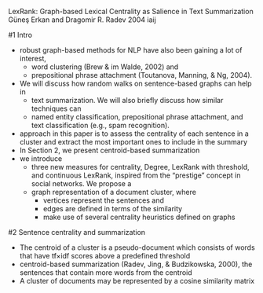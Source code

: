 LexRank: Graph-based Lexical Centrality as Salience in Text Summarization
Güneş Erkan and Dragomir R. Radev
2004 iaij

#1 Intro

* robust graph-based methods for NLP have also been gaining a lot of interest,
  * word clustering (Brew & im Walde, 2002) and 
  * prepositional phrase attachment (Toutanova, Manning, & Ng, 2004).
* We will discuss how random walks on sentence-based graphs can help in 
  * text summarization. We will also briefly discuss how similar techniques can
  * named entity classification, prepositional phrase attachment, and text
    classification (e.g., spam recognition).
* approach in this paper is to assess the centrality of each sentence in a
  cluster and extract the most important ones to include in the summary
* In Section 2, we present centroid-based summarization
* we introduce 
  * three new measures for centrality, Degree, LexRank with threshold, and
    continuous LexRank, inspired from the “prestige” concept in social
    networks. We propose a 
  * graph representation of a document cluster, where 
    * vertices represent the sentences and 
    * edges are defined in terms of the similarity 
    * make use of several centrality heuristics defined on graphs

#2 Sentence centrality and summarization

* The centroid of a cluster is a pseudo-document which consists of words that
  have tf×idf scores above a predefined threshold
* centroid-based summarization (Radev, Jing, & Budzikowska, 2000), the
  sentences that contain more words from the centroid
* A cluster of documents may be represented by a cosine similarity matrix 
